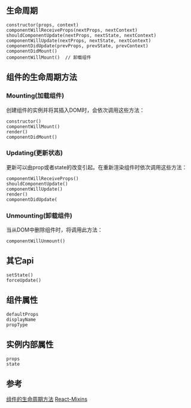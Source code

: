 ## 生命周期
```
constructor(props, context)
componentWillReceiveProps(nextProps, nextContext)
shouldComponentUpdate(nextProps, nextState, nextContext)
componentWillUpdate(nextProps, nextState, nextContext)
componentDidUpdate(prevProps, prevState, prevContext)
componentDidMount()
componentWillMount()  // 卸载组件
```

## 组件的生命周期方法

### Mounting(加载组件)
创建组件的实例并将其插入DOM时，会依次调用这些方法：
```
constructor()
componentWillMount()
render()
componentDidMount()
```

### Updating(更新状态)

更新可以由prop或者state的改变引起。在重新渲染组件时依次调用这些方法：
```
componentWillReceiveProps()
shouldComponentUpdate()
componentWillUpdate()
render()
componentDidUpdate(
```
### Unmounting(卸载组件)

当从DOM中删除组件时，将调用此方法：
```
componentWillUnmount()
```

## 其它api
```
setState()
forceUpdate()
```

## 组件属性
```
defaultProps
displayName
propType
```

## 实例内部属性
```
props
state
```

## 参考
[组件的生命周期方法](https://segmentfault.com/a/1190000007828783)
[React-Mixins](http://egorsmirnov.me/2015/09/30/react-and-es6-part4.html)
